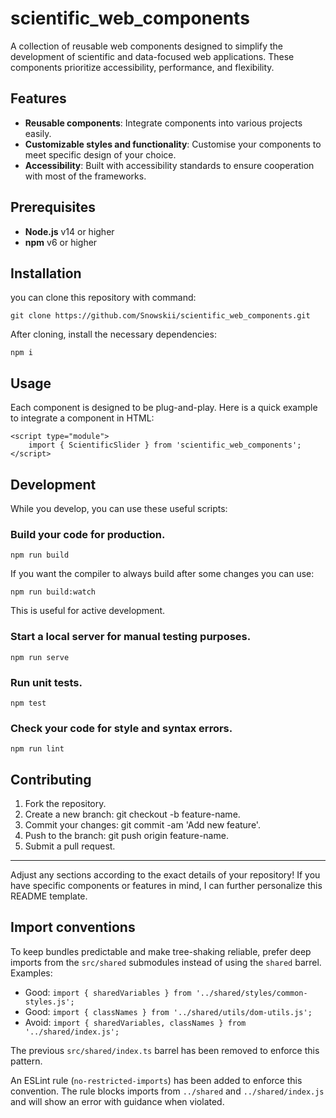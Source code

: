 # scientific_web_components

A collection of reusable web components designed to simplify the development of scientific and data-focused web applications. These components prioritize accessibility, performance, and flexibility.

## Features
- **Reusable components**: Integrate components into various projects easily.
- **Customizable styles and functionality**: Customise your components to meet specific design of your choice.
- **Accessibility**: Built with accessibility standards to ensure cooperation with most of the frameworks.

## Prerequisites

- **Node.js** v14 or higher
- **npm** v6 or higher

## Installation

you can clone this repository with command:

```
git clone https://github.com/Snowskii/scientific_web_components.git
```

After cloning, install the necessary dependencies:

```
npm i
```

## Usage

Each component is designed to be plug-and-play. Here is a quick example to integrate a component in HTML:

```
<script type="module">
    import { ScientificSlider } from 'scientific_web_components';
</script>
```

## Development

While you develop, you can use these useful scripts:

### Build your code for production.

```
npm run build
```

If you want the compiler to always build after some changes you can use:

```
npm run build:watch
```

This is useful for active development.

### Start a local server for manual testing purposes.

```
npm run serve
```

### Run unit tests.

```
npm test
```

### Check your code for style and syntax errors.

```
npm run lint
```

## Contributing
1. Fork the repository.
2. Create a new branch: git checkout -b feature-name.
3. Commit your changes: git commit -am 'Add new feature'.
4. Push to the branch: git push origin feature-name.
5. Submit a pull request.

---

Adjust any sections according to the exact details of your repository! If you have specific components or features in mind, I can further personalize this README template.

## Import conventions

To keep bundles predictable and make tree-shaking reliable, prefer deep imports from the `src/shared` submodules instead of using the `shared` barrel. Examples:

- Good: `import { sharedVariables } from '../shared/styles/common-styles.js';`
- Good: `import { classNames } from '../shared/utils/dom-utils.js';`
- Avoid: `import { sharedVariables, classNames } from '../shared/index.js';`

The previous `src/shared/index.ts` barrel has been removed to enforce this pattern.

An ESLint rule (`no-restricted-imports`) has been added to enforce this convention. The rule blocks imports from `../shared` and `../shared/index.js` and will show an error with guidance when violated.